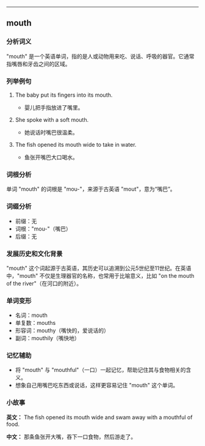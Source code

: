 
---------------
## mouth
### 分析词义
"mouth" 是一个英语单词，指的是人或动物用来吃、说话、呼吸的器官。它通常指嘴唇和牙齿之间的区域。

### 列举例句
1. The baby put its fingers into its mouth.
   - 婴儿把手指放进了嘴里。

2. She spoke with a soft mouth.
   - 她说话时嘴巴很温柔。

3. The fish opened its mouth wide to take in water.
   - 鱼张开嘴巴大口喝水。

### 词根分析
单词 "mouth" 的词根是 "mou-"，来源于古英语 "mout"，意为“嘴巴”。

### 词缀分析
- 前缀：无
- 词根："mou-"（嘴巴）
- 后缀：无

### 发展历史和文化背景
"mouth" 这个词起源于古英语，其历史可以追溯到公元5世纪至11世纪。在英语中，"mouth" 不仅是生理器官的名称，也常用于比喻意义，比如 "on the mouth of the river"（在河口的附近）。

### 单词变形
- 名词：mouth
- 单复数：mouths
- 形容词：mouthy（嘴快的，爱说话的）
- 副词：mouthily（嘴快地）

### 记忆辅助
- 将 "mouth" 与 "mouthful"（一口）一起记忆，帮助记住其与食物相关的含义。
- 想象自己用嘴巴吃东西或说话，这样更容易记住 "mouth" 这个单词。

### 小故事
**英文：**
The fish opened its mouth wide and swam away with a mouthful of food.

**中文：**
那条鱼张开大嘴，吞下一口食物，然后游走了。

